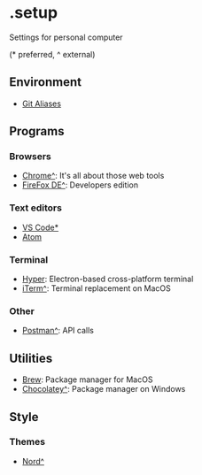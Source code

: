 # .setup
Settings for personal computer

(\* preferred, \^ external)

## Environment
- [Git Aliases](https://github.com/SeanMcP/.setup/blob/master/git.md)

## Programs
### Browsers
- [Chrome^](https://www.google.com/chrome/): It's all about those web tools
- [FireFox DE^](https://www.mozilla.org/en-US/firefox/developer/): Developers edition

### Text editors
- [VS Code*](https://github.com/SeanMcP/.setup/blob/master/vs-code.md)
- [Atom](https://github.com/SeanMcP/.setup/blob/master/atom.md)

### Terminal
- [Hyper](https://github.com/SeanMcP/.setup/blob/master/hyper.md): Electron-based cross-platform terminal
- [iTerm^](https://iterm2.com/): Terminal replacement on MacOS

### Other
- [Postman^](https://www.getpostman.com/): API calls

## Utilities
- [Brew](https://github.com/SeanMcP/.setup/blob/master/brew.md): Package manager for MacOS
- [Chocolatey^](https://chocolatey.org/): Package manager on Windows

## Style
### Themes
- [Nord^](https://github.com/arcticicestudio/nord)
